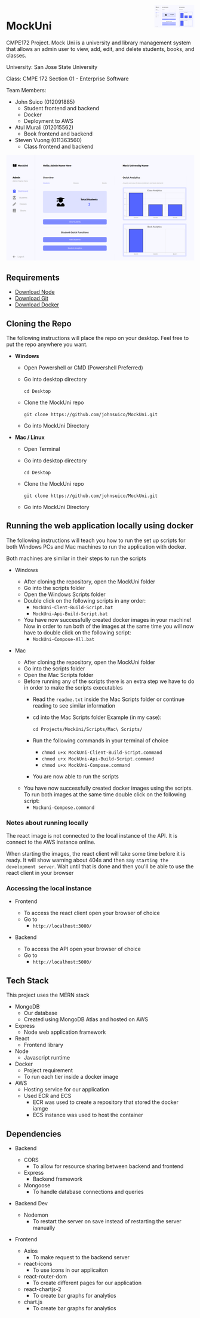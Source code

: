 <img src="Demo/dash-inprogress.PNG" alt="MockUni Logo" title="MockUni" align="right" height="60">

# MockUni
CMPE172 Project. Mock Uni is a university and library management system that allows an admin user to view, add, edit, and delete students, books, and classes.

University: San Jose State University

Class: CMPE 172 Section 01 - Enterprise Software

Team Members:
  - John Suico (012091885)
    - Student frontend and backend
    - Docker
    - Deployment to AWS
  - Atul Murali (012015562)
    - Book frontend and backend
  - Steven Vuong (011363560)
    - Class frontend and backend

![Dashboard Screenshot](Demo/dash-inprogress.PNG)

## Requirements
- [Download Node](https://nodejs.org/en/download/)
- [Download Git](https://git-scm.com/downloads)
- [Download Docker](https://www.docker.com/products/docker-desktop)

## Cloning the Repo
The following instructions will place the repo on your desktop. Feel free to put the repo anywhere you want.

- **Windows**
  - Open Powershell or CMD (Powershell Preferred)
  - Go into desktop directory 

    ``` cd Desktop  ```
  - Clone the MockUni repo

    ``` git clone https://github.com/johnsuico/MockUni.git ```
  - Go into MockUni Directory

- **Mac / Linux**
  - Open Terminal
  - Go into desktop directory

    ``` cd Desktop  ```
  - Clone the MockUni repo

    ``` git clone https://github.com/johnsuico/MockUni.git ```
  - Go into MockUni Directory

## Running the web application locally using docker
The following instructions will teach you how to run the set up scripts for both Windows PCs and Mac machines to run the application with docker.

Both machines are similar in their steps to run the scripts

- Windows
  - After cloning the repository, open the MockUni folder
  - Go into the scripts folder
  - Open the Windows Scripts folder
  - Double click on the following scripts in any order:
    - `MockUni-Clent-Build-Script.bat`
    - `MockUni-Api-Build-Script.bat`
  - You have now successfully created docker images in your machine! Now in order to run both of the images at the same time you will now have to double click on the following script:
    - `MockUni-Compose-All.bat`

- Mac
  - After cloning the repository, open the MockUni folder
  - Go into the scripts folder
  - Open the Mac Scripts folder
  - Before running any of the scripts there is an extra step we have to do in order to make the scripts executables
    - Read the `readme.txt` inside the Mac Scripts folder or continue reading to see similar information
    - cd into the Mac Scripts folder
      Example (in my case):

      `cd Projects/MockUni/Scripts/Mac\ Scripts/`

    - Run the following commands in your terminal of choice
      - `chmod u+x MockUni-Client-Build-Script.command`
      - `chmod u+x MockUni-Api-Build-Script.command`
      - `chmod u+x MockUni-Compose.command`
    - You are now able to run the scripts
  - You have now successfully created docker images using the scripts. To run both images at the same time double click on the following script:
    - `Mockuni-Compose.command`

### Notes about running locally
The react image is not connected to the local instance of the API. It is connect to the AWS instance online.

When starting the images, the react client will take some time before it is ready. It will show warning about 404s and then say `starting the development server`. Wait until that is done and then you'll be able to use the react client in your browser

### Accessing the local instance
- Frontend
  - To access the react client open your browser of choice
  - Go to
    - `http://localhost:3000/`

- Backend
  - To access the API open your browser of choice
  - Go to
    - `http://localhost:5000/`

## Tech Stack
This project uses the MERN stack

- MongoDB
  - Our database
  - Created using MongoDB Atlas and hosted on AWS
- Express
  - Node web application framework
- React
  - Frontend library
- Node
  - Javascript runtime
- Docker
  - Project requirement
  - To run each tier inside a docker image
- AWS
  - Hosting service for our application
  - Used ECR and ECS
    - ECR was used to create a repository that stored the docker iamge
    - ECS instance was used to host the container

## Dependencies

- Backend
  - CORS
    - To allow for resource sharing between backend and frontend
  - Express
    - Backend framework
  - Mongoose
    - To handle database connections and queries

- Backend Dev
  - Nodemon
    - To restart the server on save instead of restarting the server manually

- Frontend
  - Axios
    - To make request to the backend server
  - react-icons
    - To use icons in our applicaiton
  - react-router-dom
    - To create different pages for our application
  - react-chartjs-2
    - To create bar graphs for analytics
  - chart.js
    - To create bar graphs for analytics